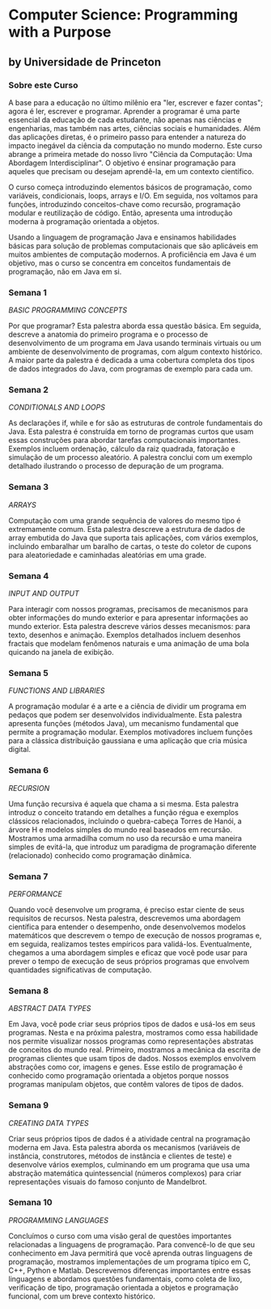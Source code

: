 # Computer Science: Programming with a Purpose

## by Universidade de Princeton

### Sobre este Curso

A base para a educação no último milênio era "ler, escrever e fazer contas"; agora é ler, escrever e programar. Aprender a programar é uma parte essencial da educação de cada estudante, não apenas nas ciências e engenharias, mas também nas artes, ciências sociais e humanidades. Além das aplicações diretas, é o primeiro passo para entender a natureza do impacto inegável da ciência da computação no mundo moderno. Este curso abrange a primeira metade do nosso livro "Ciência da Computação: Uma Abordagem Interdisciplinar". O objetivo é ensinar programação para aqueles que precisam ou desejam aprendê-la, em um contexto científico.

O curso começa introduzindo elementos básicos de programação, como variáveis, condicionais, loops, arrays e I/O. Em seguida, nos voltamos para funções, introduzindo conceitos-chave como recursão, programação modular e reutilização de código. Então, apresenta uma introdução moderna à programação orientada a objetos.

Usando a linguagem de programação Java e ensinamos habilidades básicas para solução de problemas computacionais que são aplicáveis em muitos ambientes de computação modernos. A proficiência em Java é um objetivo, mas o curso se concentra em conceitos fundamentais de programação, não em Java em si.

### Semana 1

*BASIC PROGRAMMING CONCEPTS*

Por que programar? Esta palestra aborda essa questão básica. Em seguida, descreve a anatomia do primeiro programa e o processo de desenvolvimento de um programa em Java usando terminais virtuais ou um ambiente de desenvolvimento de programas, com algum contexto histórico. A maior parte da palestra é dedicada a uma cobertura completa dos tipos de dados integrados do Java, com programas de exemplo para cada um.

### Semana 2

*CONDITIONALS AND LOOPS*

As declarações if, while e for são as estruturas de controle fundamentais do Java. Esta palestra é construída em torno de programas curtos que usam essas construções para abordar tarefas computacionais importantes. Exemplos incluem ordenação, cálculo da raiz quadrada, fatoração e simulação de um processo aleatório. A palestra conclui com um exemplo detalhado ilustrando o processo de depuração de um programa.

### Semana 3

*ARRAYS*

Computação com uma grande sequência de valores do mesmo tipo é extremamente comum. Esta palestra descreve a estrutura de dados de array embutida do Java que suporta tais aplicações, com vários exemplos, incluindo embaralhar um baralho de cartas, o teste do coletor de cupons para aleatoriedade e caminhadas aleatórias em uma grade.

### Semana 4

*INPUT AND OUTPUT*

Para interagir com nossos programas, precisamos de mecanismos para obter informações do mundo exterior e para apresentar informações ao mundo exterior. Esta palestra descreve vários desses mecanismos: para texto, desenhos e animação. Exemplos detalhados incluem desenhos fractais que modelam fenômenos naturais e uma animação de uma bola quicando na janela de exibição.

### Semana 5

*FUNCTIONS AND LIBRARIES*

A programação modular é a arte e a ciência de dividir um programa em pedaços que podem ser desenvolvidos individualmente. Esta palestra apresenta funções (métodos Java), um mecanismo fundamental que permite a programação modular. Exemplos motivadores incluem funções para a clássica distribuição gaussiana e uma aplicação que cria música digital.

### Semana 6

*RECURSION*

Uma função recursiva é aquela que chama a si mesma. Esta palestra introduz o conceito tratando em detalhes a função régua e exemplos clássicos relacionados, incluindo o quebra-cabeça Torres de Hanói, a árvore H e modelos simples do mundo real baseados em recursão. Mostramos uma armadilha comum no uso da recursão e uma maneira simples de evitá-la, que introduz um paradigma de programação diferente (relacionado) conhecido como programação dinâmica.

### Semana 7

*PERFORMANCE*

Quando você desenvolve um programa, é preciso estar ciente de seus requisitos de recursos. Nesta palestra, descrevemos uma abordagem científica para entender o desempenho, onde desenvolvemos modelos matemáticos que descrevem o tempo de execução de nossos programas e, em seguida, realizamos testes empíricos para validá-los. Eventualmente, chegamos a uma abordagem simples e eficaz que você pode usar para prever o tempo de execução de seus próprios programas que envolvem quantidades significativas de computação.

### Semana 8

*ABSTRACT DATA TYPES*

Em Java, você pode criar seus próprios tipos de dados e usá-los em seus programas. Nesta e na próxima palestra, mostramos como essa habilidade nos permite visualizar nossos programas como representações abstratas de conceitos do mundo real. Primeiro, mostramos a mecânica da escrita de programas clientes que usam tipos de dados. Nossos exemplos envolvem abstrações como cor, imagens e genes. Esse estilo de programação é conhecido como programação orientada a objetos porque nossos programas manipulam objetos, que contêm valores de tipos de dados.

### Semana 9

*CREATING DATA TYPES*

Criar seus próprios tipos de dados é a atividade central na programação moderna em Java. Esta palestra aborda os mecanismos (variáveis de instância, construtores, métodos de instância e clientes de teste) e desenvolve vários exemplos, culminando em um programa que usa uma abstração matemática quintessencial (números complexos) para criar representações visuais do famoso conjunto de Mandelbrot.

### Semana 10

*PROGRAMMING LANGUAGES*

Concluímos o curso com uma visão geral de questões importantes relacionadas a linguagens de programação. Para convencê-lo de que seu conhecimento em Java permitirá que você aprenda outras linguagens de programação, mostramos implementações de um programa típico em C, C++, Python e Matlab. Descrevemos diferenças importantes entre essas linguagens e abordamos questões fundamentais, como coleta de lixo, verificação de tipo, programação orientada a objetos e programação funcional, com um breve contexto histórico.

